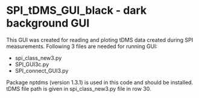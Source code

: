 # SPI_tDMS_GUI_black - dark background GUI

This GUI was created for reading and ploting tDMS data created during SPI measurements.
Following 3 files are needed for running GUI:
- spi_class_new3.py
- SPI_GUI3c.py
- SPI_connect_GUI3.py

Package nptdms (version 1.3.1) is used in this code and should be installed.
tDMS file path is given in spi_class_new3.py file in row 30.
